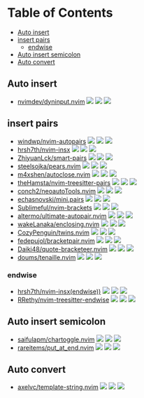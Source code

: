 # Table of Contents

<!-- toc -->

- [Auto insert](#auto-insert)
- [insert pairs](#insert-pairs)
  * [endwise](#endwise)
- [Auto insert semicolon](#auto-insert-semicolon)
- [Auto convert](#auto-convert)

<!-- tocstop -->

## Auto insert

- [nvimdev/dyninput.nvim](https://github.com/nvimdev/dyninput.nvim) ![](https://img.shields.io/github/stars/nvimdev/dyninput.nvim) ![](https://img.shields.io/github/last-commit/nvimdev/dyninput.nvim) ![](https://img.shields.io/github/commit-activity/y/nvimdev/dyninput.nvim)

## insert pairs

- [windwp/nvim-autopairs](https://github.com/windwp/nvim-autopairs) ![](https://img.shields.io/github/stars/windwp/nvim-autopairs) ![](https://img.shields.io/github/last-commit/windwp/nvim-autopairs) ![](https://img.shields.io/github/commit-activity/y/windwp/nvim-autopairs)
- [hrsh7th/nvim-insx](https://github.com/hrsh7th/nvim-insx) ![](https://img.shields.io/github/stars/hrsh7th/nvim-insx) ![](https://img.shields.io/github/last-commit/hrsh7th/nvim-insx) ![](https://img.shields.io/github/commit-activity/y/hrsh7th/nvim-insx)
- [ZhiyuanLck/smart-pairs](https://github.com/ZhiyuanLck/smart-pairs) ![](https://img.shields.io/github/stars/ZhiyuanLck/smart-pairs) ![](https://img.shields.io/github/last-commit/ZhiyuanLck/smart-pairs) ![](https://img.shields.io/github/commit-activity/y/ZhiyuanLck/smart-pairs)
- [steelsojka/pears.nvim](https://github.com/steelsojka/pears.nvim) ![](https://img.shields.io/github/stars/steelsojka/pears.nvim) ![](https://img.shields.io/github/last-commit/steelsojka/pears.nvim) ![](https://img.shields.io/github/commit-activity/y/steelsojka/pears.nvim)
- [m4xshen/autoclose.nvim](https://github.com/m4xshen/autoclose.nvim) ![](https://img.shields.io/github/stars/m4xshen/autoclose.nvim) ![](https://img.shields.io/github/last-commit/m4xshen/autoclose.nvim) ![](https://img.shields.io/github/commit-activity/y/m4xshen/autoclose.nvim)
- [theHamsta/nvim-treesitter-pairs](https://github.com/theHamsta/nvim-treesitter-pairs) ![](https://img.shields.io/github/stars/theHamsta/nvim-treesitter-pairs) ![](https://img.shields.io/github/last-commit/theHamsta/nvim-treesitter-pairs) ![](https://img.shields.io/github/commit-activity/y/theHamsta/nvim-treesitter-pairs)
- [conch2/neoautoTools.nvim](https://github.com/conch2/neoautoTools.nvim) ![](https://img.shields.io/github/stars/conch2/neoautoTools.nvim) ![](https://img.shields.io/github/last-commit/conch2/neoautoTools.nvim) ![](https://img.shields.io/github/commit-activity/y/conch2/neoautoTools.nvim)
- [echasnovski/mini.pairs](https://github.com/echasnovski/mini.pairs) ![](https://img.shields.io/github/stars/echasnovski/mini.pairs) ![](https://img.shields.io/github/last-commit/echasnovski/mini.pairs) ![](https://img.shields.io/github/commit-activity/y/echasnovski/mini.pairs)
- [Sublimeful/nvim-brackets](https://github.com/Sublimeful/nvim-brackets) ![](https://img.shields.io/github/stars/Sublimeful/nvim-brackets) ![](https://img.shields.io/github/last-commit/Sublimeful/nvim-brackets) ![](https://img.shields.io/github/commit-activity/y/Sublimeful/nvim-brackets)
- [altermo/ultimate-autopair.nvim](https://github.com/altermo/ultimate-autopair.nvim) ![](https://img.shields.io/github/stars/altermo/ultimate-autopair.nvim) ![](https://img.shields.io/github/last-commit/altermo/ultimate-autopair.nvim) ![](https://img.shields.io/github/commit-activity/y/altermo/ultimate-autopair.nvim)
- [wakeLanaka/enclosing.nvim](https://github.com/wakeLanaka/enclosing.nvim) ![](https://img.shields.io/github/stars/wakeLanaka/enclosing.nvim) ![](https://img.shields.io/github/last-commit/wakeLanaka/enclosing.nvim) ![](https://img.shields.io/github/commit-activity/y/wakeLanaka/enclosing.nvim)
- [CozyPenguin/twins.nvim](https://github.com/CozyPenguin/twins.nvim) ![](https://img.shields.io/github/stars/CozyPenguin/twins.nvim) ![](https://img.shields.io/github/last-commit/CozyPenguin/twins.nvim) ![](https://img.shields.io/github/commit-activity/y/CozyPenguin/twins.nvim)
- [fedepujol/bracketpair.nvim](https://github.com/fedepujol/bracketpair.nvim) ![](https://img.shields.io/github/stars/fedepujol/bracketpair.nvim) ![](https://img.shields.io/github/last-commit/fedepujol/bracketpair.nvim) ![](https://img.shields.io/github/commit-activity/y/fedepujol/bracketpair.nvim)
- [Daiki48/quote-bracketeer.nvim](https://github.com/Daiki48/quote-bracketeer.nvim) ![](https://img.shields.io/github/stars/Daiki48/quote-bracketeer.nvim) ![](https://img.shields.io/github/last-commit/Daiki48/quote-bracketeer.nvim) ![](https://img.shields.io/github/commit-activity/y/Daiki48/quote-bracketeer.nvim)
- [doums/tenaille.nvim](https://github.com/doums/tenaille.nvim) ![](https://img.shields.io/github/stars/doums/tenaille.nvim) ![](https://img.shields.io/github/last-commit/doums/tenaille.nvim) ![](https://img.shields.io/github/commit-activity/y/doums/tenaille.nvim)

### endwise

- [hrsh7th/nvim-insx(endwise))](https://github.com/hrsh7th/nvim-insx) ![](https://img.shields.io/github/stars/hrsh7th/nvim-insx) ![](https://img.shields.io/github/last-commit/hrsh7th/nvim-insx) ![](https://img.shields.io/github/commit-activity/y/hrsh7th/nvim-insx)
- [RRethy/nvim-treesitter-endwise](https://github.com/RRethy/nvim-treesitter-endwise) ![](https://img.shields.io/github/stars/RRethy/nvim-treesitter-endwise) ![](https://img.shields.io/github/last-commit/RRethy/nvim-treesitter-endwise) ![](https://img.shields.io/github/commit-activity/y/RRethy/nvim-treesitter-endwise)

## Auto insert semicolon

- [saifulapm/chartoggle.nvim](https://github.com/saifulapm/chartoggle.nvim) ![](https://img.shields.io/github/stars/saifulapm/chartoggle.nvim) ![](https://img.shields.io/github/last-commit/saifulapm/chartoggle.nvim) ![](https://img.shields.io/github/commit-activity/y/saifulapm/chartoggle.nvim)
- [rareitems/put_at_end.nvim](https://github.com/rareitems/put_at_end.nvim) ![](https://img.shields.io/github/stars/rareitems/put_at_end.nvim) ![](https://img.shields.io/github/last-commit/rareitems/put_at_end.nvim) ![](https://img.shields.io/github/commit-activity/y/rareitems/put_at_end.nvim)

## Auto convert

- [axelvc/template-string.nvim](https://github.com/axelvc/template-string.nvim) ![](https://img.shields.io/github/stars/axelvc/template-string.nvim) ![](https://img.shields.io/github/last-commit/axelvc/template-string.nvim) ![](https://img.shields.io/github/commit-activity/y/axelvc/template-string.nvim)
